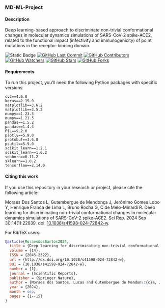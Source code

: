 ### MD-ML-Project

#### Description

Deep learning-based approach to discriminate non-trivial conformational changes in molecular dynamics simulations of SARS-CoV-2 spike-ACE2, related to the functional impact (infectivity and immunogenicity) of point mutations in the receptor-binding domain.

![Static Badge](https://img.shields.io/badge/build-v1.0.0-blue?label=version)
[![GitHub Last Commit](https://img.shields.io/github/last-commit/LBS-UFMG/MD-ML-Project)](https://github.com/LBS-UFMG/MD-ML-Project/commits)
[![GitHub Contributors](https://img.shields.io/github/contributors/LBS-UFMG/MD-ML-Project)](https://github.com/LBS-UFMG/MD-ML-Project)
[![GitHub Watchers](https://img.shields.io/github/watchers/LBS-UFMG/MD-ML-Project?style=social)](https://github.com/LBS-UFMG/MD-ML-Project)
[![GitHub Stars](https://img.shields.io/github/stars/LBS-UFMG/MD-ML-Project?style=social)](https://github.com/LBS-UFMG/MD-ML-Project)
[![GitHub Forks](https://img.shields.io/github/forks/LBS-UFMG/MD-ML-Project?style=social)](https://github.com/LBS-UFMG/MD-ML-Project)

#### Requirements

To run this project, you'll need the following Python packages with specific versions:

```
cv2==4.6.0
keras==2.15.0
matplotlib==3.6.2
matplotlib==3.5.2
numpy==1.23.5
numpy==1.21.5
pandas==1.5.2
pandas==1.4.4
PIL==9.2.0
plotly==5.9.0
protobuf==3.6.0
psutil==5.9.0
scikit_learn==1.2.1
scikit_learn==1.0.2
seaborn==0.11.2
sklearn==1.0.2
tensorflow==2.14.0
```

#### Citing this work

If you use this repository in your research or project, please cite the following article:

Moraes Dos Santos L, Gutembergue de Mendonça J, Jerônimo Gomes Lobo Y, Henrique Franca de Lima L, Bruno Rocha G, C de Melo-Minardi R. Deep learning for discriminating non-trivial conformational changes in molecular dynamics simulations of SARS-CoV-2 spike-ACE2. Sci Rep. 2024 Sep 30;14(1):22639. doi: [10.1038/s41598-024-72842-w](https://doi.org/10.1038/s41598-024-72842-w).

For BibTeX users:

```bibtex
@article{MoraesdosSantos2024,
  title = {Deep learning for discriminating non-trivial conformational changes in molecular dynamics simulations of SARS-CoV-2 spike-ACE2},
  volume = {14},
  ISSN = {2045-2322},
  url = {http://dx.doi.org/10.1038/s41598-024-72842-w},
  DOI = {10.1038/s41598-024-72842-w},
  number = {1},
  journal = {Scientific Reports},
  publisher = {Springer Nature},
  author = {Moraes dos Santos, Lucas and Gutembergue de Mendon\c{c}a, Jos{\'e} and Jer{\^o}nimo Gomes Lobo, Yan and Henrique Franca de Lima, Leonardo and Bruno Rocha, Gerd and C. de Melo-Minardi, Raquel},
  year = {2024},
  month = sep,
  pages = {1--15}
}

